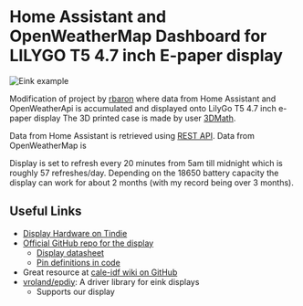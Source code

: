 # Home Assistant and OpenWeatherMap Dashboard for LILYGO T5 4.7 inch E-paper display
![Eink example](eink_inside_case.jpeg)

Modification of project by [rbaron](https://github.com/rbaron/eink-ha) where data from Home Assistant and OpenWeatherApi is accumulated and displayed onto LilyGo T5 4.7 inch e-paper display
The 3D printed case is made by user [3DMath](https://www.thingiverse.com/thing:4890972).

Data from Home Assistant is retrieved using [REST API](https://developers.home-assistant.io/docs/api/rest/).
Data from OpenWeatherMap is 

Display is set to refresh every 20 minutes from 5am till midnight which is roughly 57 refreshes/day. Depending on the 18650 battery capacity the display can work for about 2 months (with my record being over 3 months).
## Useful Links
* [Display Hardware on Tindie](https://www.tindie.com/products/lilygo/lilygo-t5-47-inch-e-paper-esp32-v3-version/)
* [Official GitHub repo for the display](https://github.com/Xinyuan-LilyGO/LilyGo-EPD47)
  * [Display datasheet](https://github.com/Xinyuan-LilyGO/LilyGo-EPD47/blob/master/Display_datasheet.pdf)
  * [Pin definitions in code](https://github.com/Xinyuan-LilyGO/LilyGo-EPD47/blob/dc05af2a794185abf3540b6027b6ab2a13ec63c6/src/ed097oc4.h)
* Great resource at [cale-idf wiki on GitHub](https://github.com/martinberlin/cale-idf/wiki/Model-parallel-ED047TC1.h)
* [vroland/epdiy](https://github.com/vroland/epdiy): A driver library for eink displays
  * Supports our display